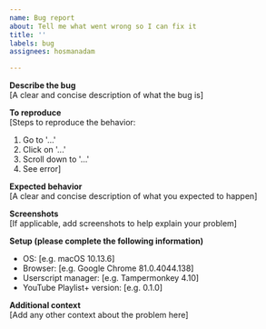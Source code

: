 ```yaml
---
name: Bug report
about: Tell me what went wrong so I can fix it
title: ''
labels: bug
assignees: hosmanadam

---
```


**Describe the bug**  
[A clear and concise description of what the bug is]

**To reproduce**  
[Steps to reproduce the behavior:
1. Go to '...'
2. Click on '...'
3. Scroll down to '...'
4. See error]

**Expected behavior**  
[A clear and concise description of what you expected to happen]

**Screenshots**  
[If applicable, add screenshots to help explain your problem]

**Setup (please complete the following information)**  
 - OS: [e.g. macOS 10.13.6]
 - Browser: [e.g. Google Chrome 81.0.4044.138]
 - Userscript manager: [e.g. Tampermonkey 4.10]
 - YouTube Playlist+ version: [e.g. 0.1.0]

**Additional context**  
[Add any other context about the problem here]
